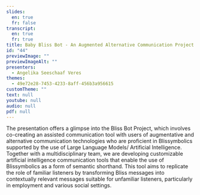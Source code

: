 ```yaml
---
slides:
  en: true
  fr: false
transcript:
  en: true
  fr: true
title: Baby Bliss Bot - An Augmented Alternative Communication Project
id: "44"
previewImage: ""
previewImageAlt: ""
presenters:
  - Angelika Seeschaaf Veres
themes:
  - 49e72e28-7453-4233-8aff-456b3a956615
customTheme: ""
text: null
youtube: null
audio: null
pdf: null
---
```

The presentation offers a glimpse into the Bliss Bot Project, which involves co-creating an assisted communication tool with users of augmentative and alternative communication technologies who are proficient in Blissymbolics supported by the use of Large Language Models/ Artificial Intelligence. Together with a multidisciplinary team, we are developing customizable artificial intelligence communication tools that enable the use of Blissymbolics as a form of semantic shorthand. This tool aims to replicate the role of familiar listeners by transforming Bliss messages into contextually relevant messages suitable for unfamiliar listeners, particularly in employment and various social settings.
